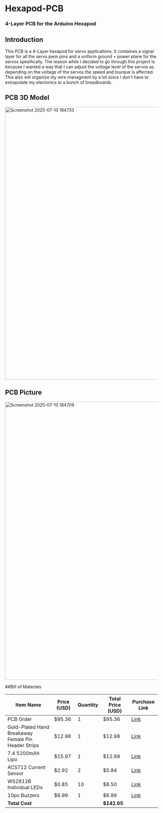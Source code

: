 # Hexapod-PCB
### 4-Layer PCB for the Arduino Hexapod

## Introduction
This PCB is a 4-Layer hexapod for servo applications. It containes a signal layer for all the servo pwm pins and a uniform ground + power plane for the servos spesifically. The reason while I decided to go through this project is because I wanted a way that I can adjust the voltage level of the servos as depending on the voltage of the servos the speed and tourque is affected. This also will organize my wire managment by a lot since I don't have to extrapolate my electonics to a bunch of breadboards.

## PCB 3D Model

<img width="1250" height="896" alt="Screenshot 2025-07-10 184733" src="https://github.com/user-attachments/assets/4739cc6b-deb9-4032-8c8e-eddbcf8b6957" />

## PCB Picture

<img width="1371" height="913" alt="Screenshot 2025-07-10 184709" src="https://github.com/user-attachments/assets/2cde1c28-1cb7-4622-bc23-148b889e70aa" />

##Bill of Materials

| Item Name                                               | Price (USD) | Quantity | Total Price (USD) | Purchase Link |
|----------------------------------------------------------|-------------|----------|--------------------|----------------|
| PCB Order                                                | $95.36      | 1        | $95.36             | [Link](https://trade.jlcpcb.com/checkout/payMethod/?unionSettleId=d344786b30a9436bb2d3a29543592d78&systemType=order_pcb&orderTypes=order_pcb&calType=PRE_CAL&spm=Jlcpcb.Partcart.1002) |
| Gold-Plated Hand Breakaway Female Pin Header Strips      | $12.98      | 1        | $12.98             | [Link](https://www.amazon.com/Exclusive-2-54mm-1x42pin-2x42pin-Break-Away/dp/B0BK87GBM3) |
| 7.4 5200mAh Lipo                                         | $15.97      | 1        | $12.98             | [Link](https://www.amazon.com/Zeee-5200mAh-Battery-Truggy-Airplane/dp/B06ZYRCPS3) |
| ACS712 Current Sensor                                    | $2.92       | 2        | $5.84              | [Link](https://www.digikey.com/en/product-highlight/a/allegro-microsystems/acs712-current-sensor-ic) |
| WS2812B Individual LEDs                                  | $0.85       | 10       | $8.50              | [Link](https://www.amazon.com/Adafruit-5050-Integrated-Driver-Chip/dp/B00SK8LY9A) |
| 10pc Buzzers                                             | $6.99       | 1        | $6.99              | [Link](https://www.amazon.com/mxuteuk-Electronic-Computers-Printers-Components/dp/B07VK1GJ9X) |
| **Total Cost**                                           |             |          | **$142.65**        |                |
